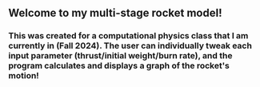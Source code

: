 ## Welcome to my multi-stage rocket model! 

### This was created for a computational physics class that I am currently in (Fall 2024). The user can individually tweak each input parameter (thrust/initial weight/burn rate), and the program calculates and displays a graph of the rocket's motion! 
